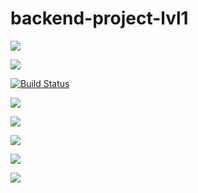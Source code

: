 # backend-project-lvl1

<a href="https://codeclimate.com/github/codeclimate/codeclimate/maintainability"><img src="https://api.codeclimate.com/v1/badges/a99a88d28ad37a79dbf6/maintainability" /></a>

<a href="https://codeclimate.com/github/codeclimate/codeclimate/test_coverage"><img src="https://api.codeclimate.com/v1/badges/a99a88d28ad37a79dbf6/test_coverage" /></a>

[![Build Status](https://travis-ci.org/Sarassswaty/backend-project-lvl1.svg?branch=master)](https://travis-ci.org/Sarassswaty/backend-project-lvl1)

<a href="https://asciinema.org/a/zlVnMxVRhypQmiZH2WoENjNvJ" target="_blank"><img src="https://asciinema.org/a/zlVnMxVRhypQmiZH2WoENjNvJ.svg" /></a>

<a href="https://asciinema.org/a/3hHYNuFd7mDlaoPGwv8MhbVJT" target="_blank"><img src="https://asciinema.org/a/3hHYNuFd7mDlaoPGwv8MhbVJT.svg" /></a>

<a href="https://asciinema.org/a/XvbbGXoqLjNtTDKGM0DHNCsAx" target="_blank"><img src="https://asciinema.org/a/XvbbGXoqLjNtTDKGM0DHNCsAx.svg" /></a>

<a href="https://asciinema.org/a/ama2jMfqafwxJozrnabqxUYhx" target="_blank"><img src="https://asciinema.org/a/ama2jMfqafwxJozrnabqxUYhx.svg" /></a>

<a href="https://asciinema.org/a/1l7Xifj4qhDzTpeLil90txfKy" target="_blank"><img src="https://asciinema.org/a/1l7Xifj4qhDzTpeLil90txfKy.svg" /></a>